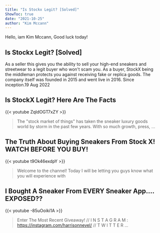 ```yaml
---
title: "Is Stockx Legit? [Solved]"
ShowToc: true 
date: "2021-10-25"
author: "Kim Mccann" 
---
```


Hello, iam Kim Mccann, Good luck today!
## Is Stockx Legit? [Solved]
As a seller this gives you the ability to sell your high-end sneakers and streetwear to a legit buyer who won't scam you. As a buyer, StockX being the middleman protects you against receiving fake or replica goods. The company itself was founded in 2015 and went live in 2016. Since inception.19 Aug 2022

## Is StockX Legit? Here Are The Facts
{{< youtube ZqIdOGT7xZY >}}
>The "stock market of things" has taken the sneaker luxury goods world by storm in the past few years. With so much growth, press, ...

## The Truth About Buying Sneakers From Stock X! WATCH BEFORE YOU BUY!
{{< youtube t9Ok46exdpY >}}
>Welcome to the channel! Today I will be letting you guys know what you will experience with 

## I Bought A Sneaker From EVERY Sneaker App.... EXPOSED??
{{< youtube -85uOoiki1A >}}
>Enter The Most Recent Giveaway! // I N S T A G R A M : https://instagram.com/harrisonnevel/ // T W I T T E R ...

